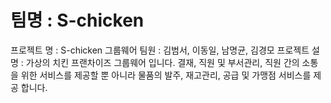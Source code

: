 # 팀명 : S-chicken
프로젝트 명 : S-chicken 그룹웨어
팀원 : 김범서, 이동일, 남명균, 김경모
프로젝트 설명 :  가상의 치킨 프랜차이즈 그룹웨어 입니다.
결재, 직원 및 부서관리, 직원 간의 소통을 위한 서비스를 제공할 뿐 아니라 물품의 발주, 재고관리, 공급 및 가맹점 서비스를 제공 합니다.
